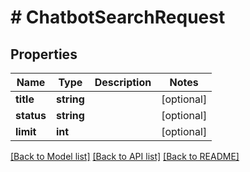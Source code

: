 # # ChatbotSearchRequest

## Properties

Name | Type | Description | Notes
------------ | ------------- | ------------- | -------------
**title** | **string** |  | [optional]
**status** | **string** |  | [optional]
**limit** | **int** |  | [optional]

[[Back to Model list]](../../README.md#models) [[Back to API list]](../../README.md#endpoints) [[Back to README]](../../README.md)
